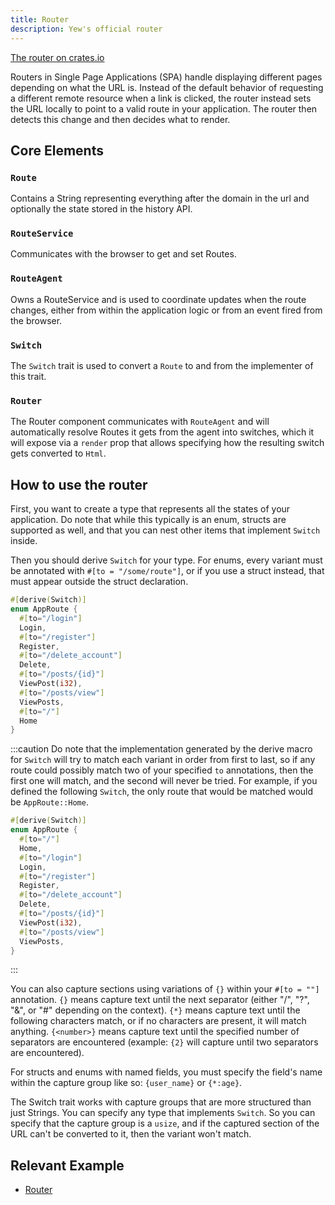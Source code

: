 ```yaml
---
title: Router
description: Yew's official router
---
```


[The router on crates.io](https://crates.io/crates/yew-router)

Routers in Single Page Applications \(SPA\) handle displaying different pages depending on what the URL is. Instead of the default behavior of requesting a different remote resource when a link is clicked, the router instead sets the URL locally to point to a valid route in your application. The router then detects this change and then decides what to render.

## Core Elements

### `Route`

Contains a String representing everything after the domain in the url and optionally the state stored in the history API.

### `RouteService`

Communicates with the browser to get and set Routes.

### `RouteAgent`

Owns a RouteService and is used to coordinate updates when the route changes, either from within the application logic or from an event fired from the browser.

### `Switch`

The `Switch` trait is used to convert a `Route` to and from the implementer of this trait.

### `Router`

The Router component communicates with `RouteAgent` and will automatically resolve Routes it gets from the agent into switches, which it will expose via a `render` prop that allows specifying how the resulting switch gets converted to `Html`.

## How to use the router

First, you want to create a type that represents all the states of your application. Do note that while this typically is an enum, structs are supported as well, and that you can nest other items that implement `Switch` inside.

Then you should derive `Switch` for your type. For enums, every variant must be annotated with `#[to = "/some/route"]`, or if you use a struct instead, that must appear outside the struct declaration.

```rust
#[derive(Switch)]
enum AppRoute {
  #[to="/login"]
  Login,
  #[to="/register"]
  Register,
  #[to="/delete_account"]
  Delete, 
  #[to="/posts/{id}"]
  ViewPost(i32),
  #[to="/posts/view"]
  ViewPosts,
  #[to="/"]
  Home
}
```

:::caution
Do note that the implementation generated by the derive macro for `Switch` will try to match each 
variant in order from first to last, so if any route could possibly match two of your specified 
`to` annotations, then the first one will match, and the second will never be tried. For example, 
if you defined the following `Switch`, the only route that would be matched would be 
`AppRoute::Home`.

```rust
#[derive(Switch)]
enum AppRoute {
  #[to="/"]
  Home,
  #[to="/login"]
  Login,
  #[to="/register"]
  Register,
  #[to="/delete_account"]
  Delete, 
  #[to="/posts/{id}"]
  ViewPost(i32),
  #[to="/posts/view"]
  ViewPosts,
}
```
:::

You can also capture sections using variations of `{}` within your `#[to = ""]` annotation. `{}` means capture text until the next separator \(either "/", "?", "&", or "\#" depending on the context\). `{*}` means capture text until the following characters match, or if no characters are present, it will match anything. `{<number>}` means capture text until the specified number of separators are encountered \(example: `{2}` will capture until two separators are encountered\).

For structs and enums with named fields, you must specify the field's name within the capture group like so: `{user_name}` or `{*:age}`.

The Switch trait works with capture groups that are more structured than just Strings. You can specify any type that implements `Switch`. So you can specify that the capture group is a `usize`, and if the captured section of the URL can't be converted to it, then the variant won't match.

## Relevant Example
- [Router](https://github.com/yewstack/yew/tree/master/examples/router)
